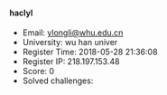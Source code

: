 #### haclyl  

* Email: ylongli@whu.edu.cn  
* University: wu han univer  
* Register Time: 2018-05-28 21:36:08  
* Register IP: 218.197.153.48  
* Score: 0  
* Solved challenges: 
